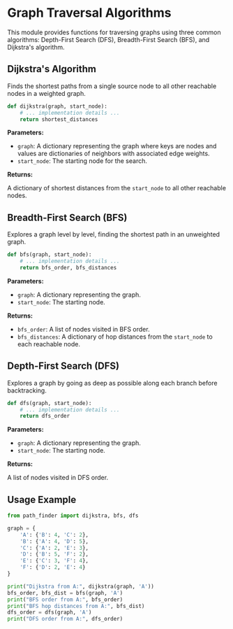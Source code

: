 # Graph Traversal Algorithms

This module provides functions for traversing graphs using three common algorithms: Depth-First Search (DFS), Breadth-First Search (BFS), and Dijkstra's algorithm.

## Dijkstra's Algorithm

Finds the shortest paths from a single source node to all other reachable nodes in a weighted graph.

```python
def dijkstra(graph, start_node):
    # ... implementation details ...
    return shortest_distances
```

**Parameters:**

* `graph`: A dictionary representing the graph where keys are nodes and values are dictionaries of neighbors with associated edge weights.
* `start_node`: The starting node for the search.

**Returns:**

A dictionary of shortest distances from the `start_node` to all other reachable nodes.

## Breadth-First Search (BFS)

Explores a graph level by level, finding the shortest path in an unweighted graph.

```python
def bfs(graph, start_node):
    # ... implementation details ...
    return bfs_order, bfs_distances
```

**Parameters:**

* `graph`: A dictionary representing the graph.
* `start_node`: The starting node.

**Returns:**

* `bfs_order`: A list of nodes visited in BFS order.
* `bfs_distances`: A dictionary of hop distances from the `start_node` to each reachable node.

## Depth-First Search (DFS)

Explores a graph by going as deep as possible along each branch before backtracking.

```python
def dfs(graph, start_node):
    # ... implementation details ...
    return dfs_order
```

**Parameters:**

* `graph`: A dictionary representing the graph.
* `start_node`: The starting node.

**Returns:**

A list of nodes visited in DFS order.

## Usage Example

```python
from path_finder import dijkstra, bfs, dfs

graph = {
    'A': {'B': 4, 'C': 2},
    'B': {'A': 4, 'D': 5},
    'C': {'A': 2, 'E': 3},
    'D': {'B': 5, 'F': 2},
    'E': {'C': 3, 'F': 4},
    'F': {'D': 2, 'E': 4}
}

print("Dijkstra from A:", dijkstra(graph, 'A'))
bfs_order, bfs_dist = bfs(graph, 'A')
print("BFS order from A:", bfs_order)
print("BFS hop distances from A:", bfs_dist)
dfs_order = dfs(graph, 'A')
print("DFS order from A:", dfs_order)
```
